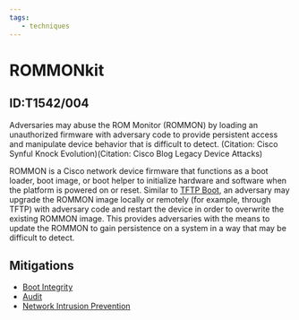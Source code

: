 ```yaml
---
tags:
   - techniques
---
```

# ROMMONkit
## ID:T1542/004
Adversaries may abuse the ROM Monitor (ROMMON) by loading an unauthorized firmware with adversary code to provide persistent access and manipulate device behavior that is difficult to detect. (Citation: Cisco Synful Knock Evolution)(Citation: Cisco Blog Legacy Device Attacks)


ROMMON is a Cisco network device firmware that functions as a boot loader, boot image, or boot helper to initialize hardware and software when the platform is powered on or reset. Similar to [TFTP Boot](techniques/T1542/005), an adversary may upgrade the ROMMON image locally or remotely (for example, through TFTP) with adversary code and restart the device in order to overwrite the existing ROMMON image. This provides adversaries with the means to update the ROMMON to gain persistence on a system in a way that may be difficult to detect.
## Mitigations
* [Boot Integrity](mitigations/M1046)
* [Audit](mitigations/M1047)
* [Network Intrusion Prevention](mitigations/M1031)
